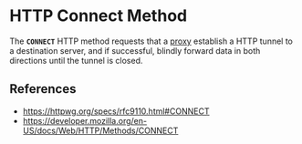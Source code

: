 # HTTP Connect Method

The **`CONNECT`** HTTP method requests that a [proxy](https://developer.mozilla.org/en-US/docs/Glossary/Proxy_server) establish a HTTP tunnel to a destination server, and if successful, blindly forward data in both directions until the tunnel is closed.

## References

- https://httpwg.org/specs/rfc9110.html#CONNECT
- https://developer.mozilla.org/en-US/docs/Web/HTTP/Methods/CONNECT

